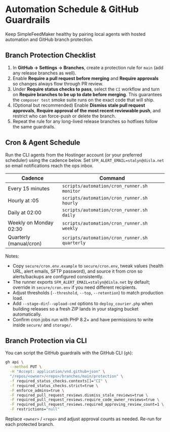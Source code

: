 # Automation Schedule & GitHub Guardrails

Keep SimpleFeedMaker healthy by pairing local agents with hosted automation and
GitHub branch protection.

## Branch Protection Checklist

1. In **GitHub → Settings → Branches**, create a protection rule for `main`
   (add any release branches as well).
2. Enable **Require a pull request before merging** and **Require approvals** so
   changes always flow through PR review.
3. Under **Require status checks to pass**, select the `CI` workflow and turn on
   **Require branches to be up to date before merging**. This guarantees the
   `composer test` smoke suite runs on the exact code that will ship.
4. (Optional but recommended) Enable **Dismiss stale pull request approvals**,
   **Require approval of the most recent reviewable push**, and restrict who can
   force-push or delete the branch.
5. Repeat the rule for any long-lived release branches so hotfixes follow the
   same guardrails.

## Cron & Agent Schedule

Run the CLI agents from the Hostinger account (or your preferred scheduler)
using the cadence below. Set `SFM_ALERT_EMAIL=stalyn@disla.net` so email
notifications reach the ops inbox.

| Cadence | Command |
| ------- | ------- |
| Every 15 minutes | `scripts/automation/cron_runner.sh monitor` |
| Hourly at :05 | `scripts/automation/cron_runner.sh hourly` |
| Daily at 02:00 | `scripts/automation/cron_runner.sh daily` |
| Weekly on Monday 02:30 | `scripts/automation/cron_runner.sh weekly` |
| Quarterly (manual/cron) | `scripts/automation/cron_runner.sh quarterly` |

Notes:
- Copy `secure/cron.env.example` to `secure/cron.env`, tweak values (health URL,
  alert emails, SFTP password), and source it from cron so alerts/backups are
  configured consistently.
- The runner exports `SFM_ALERT_EMAIL=stalyn@disla.net` by default; override in
  `secure/cron.env` if you need different recipients.
- Adjust thresholds (`--threshold`, `--top`, `--retention`) to match production
  load.
- Add `--stage-dir`/`--upload-cmd` options to `deploy_courier.php` when building
  releases so a fresh ZIP lands in your staging bucket automatically.
- Confirm cron jobs run with PHP 8.2+ and have permissions to write inside
  `secure/` and `storage/`.

## Branch Protection via CLI

You can script the GitHub guardrails with the GitHub CLI (`gh`):

```sh
gh api \
  --method PUT \
  -H "Accept: application/vnd.github+json" \
  "/repos/<owner>/<repo>/branches/main/protection" \
  -f required_status_checks.contexts[]="CI" \
  -f required_status_checks.strict=true \
  -F enforce_admins=true \
  -F required_pull_request_reviews.dismiss_stale_reviews=true \
  -F required_pull_request_reviews.require_code_owner_reviews=true \
  -F required_pull_request_reviews.required_approving_review_count=1 \
  -F restrictions="null"
```

Replace `<owner>` / `<repo>` and adjust approval counts as needed. Re-run for
each protected branch.

